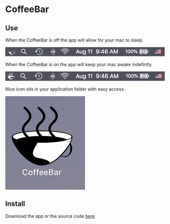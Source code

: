 # CoffeeBar





## Use 

When the CoffeeBar is off the app will allow for your mac to sleep.

![CoffeeBar off](coffeeBarOff.png)

When the CoffeeBar is on the app will keep your mac awake indefintly.

![CoffeeBar on](coffeeBarOn.png)

Nice icon sits in your application folder with easy access.

![CoffeeBar icon](coffeeBarIcon.png)

## Install

Download the app or the source code [here](https://github.com/timothypholmes/CoffeeBar/releases)
